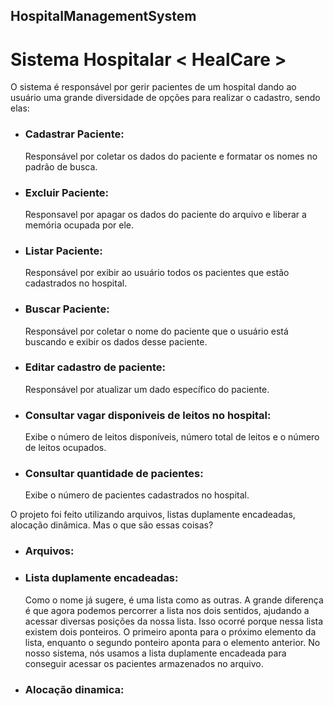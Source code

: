 ## HospitalManagementSystem
# Sistema Hospitalar < HealCare >

O sistema é responsável por gerir pacientes de um hospital dando ao usuário uma grande diversidade de opções para realizar o cadastro, sendo elas:

- ### Cadastrar Paciente:
  Responsável por coletar os dados do paciente e formatar os nomes no padrão de busca.
  
- ### Excluir Paciente:
  Responsavel por apagar os dados do paciente do arquivo e liberar a memória ocupada por ele.
  
- ### Listar Paciente:
  Responsável por exibir ao usuário todos os pacientes que estão cadastrados no hospital.
  
- ### Buscar Paciente:
  Responsável por coletar o nome do paciente que o usuário está buscando e exibir os dados desse paciente.
  
- ### Editar cadastro de paciente:
  Responsável por atualizar um dado específico do paciente.
  
- ### Consultar vagar disponiveis de leitos no hospital:
  Exibe o número de leitos disponíveis, número total de leitos e o número de leitos ocupados.
  
- ### Consultar quantidade de pacientes:
  Exibe o número de pacientes cadastrados no hospital.


O projeto foi feito utilizando arquivos, listas duplamente encadeadas, alocação dinâmica. Mas o que são essas coisas?


- ### Arquivos:

- ### Lista duplamente encadeadas:
  Como o nome já sugere, é uma lista como as outras. A grande diferença é que agora podemos percorrer a lista nos dois sentidos, ajudando a acessar diversas posições da nossa lista. Isso ocorré porque nessa lista existem dois ponteiros. O primeiro aponta para o próximo elemento da lista, enquanto o segundo ponteiro aponta para o elemento anterior. 
  No nosso sistema, nós usamos a lista duplamente encadeada para conseguir acessar os pacientes armazenados no arquivo. 

- ### Alocação dinamica:
